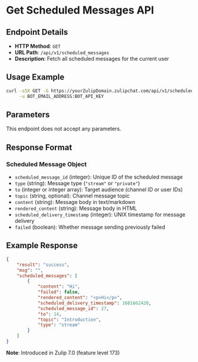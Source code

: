 # Get Scheduled Messages API

## Endpoint Details

- **HTTP Method**: `GET`
- **URL Path**: `/api/v1/scheduled_messages`
- **Description**: Fetch all scheduled messages for the current user

## Usage Example

```bash
curl -sSX GET -G https://yourZulipDomain.zulipchat.com/api/v1/scheduled_messages \
     -u BOT_EMAIL_ADDRESS:BOT_API_KEY
```

## Parameters

This endpoint does not accept any parameters.

## Response Format

### Scheduled Message Object

- `scheduled_message_id` (integer): Unique ID of the scheduled message
- `type` (string): Message type (`"stream"` or `"private"`)
- `to` (integer or integer array): Target audience (channel ID or user IDs)
- `topic` (string, optional): Channel message topic
- `content` (string): Message body in text/markdown
- `rendered_content` (string): Message body in HTML
- `scheduled_delivery_timestamp` (integer): UNIX timestamp for message delivery
- `failed` (boolean): Whether message sending previously failed

## Example Response

```json
{
    "result": "success",
    "msg": "",
    "scheduled_messages": [
        {
            "content": "Hi",
            "failed": false,
            "rendered_content": "<p>Hi</p>",
            "scheduled_delivery_timestamp": 1681662420,
            "scheduled_message_id": 27,
            "to": 14,
            "topic": "Introduction",
            "type": "stream"
        }
    ]
}
```

**Note**: Introduced in Zulip 7.0 (feature level 173)